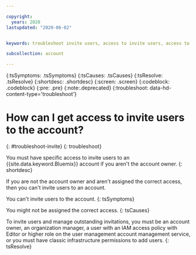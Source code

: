 ```yaml
---

copyright:
  years: 2020
lastupdated: "2020-06-02"


keywords: troubleshoot invite users, access to invite users, access to add users

subcollection: account

---
```


{:tsSymptoms: .tsSymptoms}
{:tsCauses: .tsCauses}
{:tsResolve: .tsResolve}
{:shortdesc: .shortdesc}
{:screen: .screen}
{:codeblock: .codeblock}
{:pre: .pre}
{:note:.deprecated}
{:troubleshoot: data-hd-content-type='troubleshoot'}

# How can I get access to invite users to the account? 
{: #troubleshoot-invite}
{: troubleshoot}

You must have specific access to invite users to an {{site.data.keyword.Bluemix}} account if you aren't the account owner.
{: shortdesc}

If you are not the account owner and aren't assigned the correct access, then you can't invite users to an account. 

You can't invite users to the account.
{: tsSymptoms}
   
You might not be assigned the correct access. 
{: tsCauses}

To invite users and manage outstanding invitations, you must be an account owner, an organization manager, a user with an IAM access policy with Editor or higher role on the user management account management service, or you must have classic infrastructure permissions to add users.
{: tsResolve}